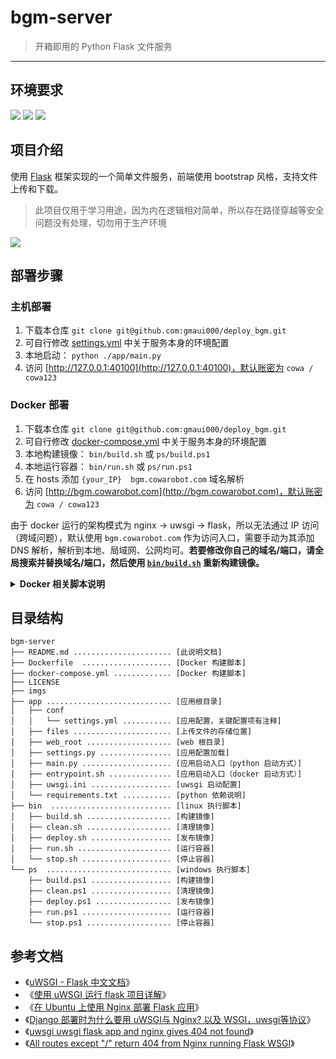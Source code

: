 # bgm-server

> 开箱即用的 Python Flask 文件服务

------

## 环境要求

![](https://img.shields.io/badge/Windows-x64-brightgreen.svg) ![](https://img.shields.io/badge/Linux-x64-brightgreen.svg) ![](https://img.shields.io/badge/Python-3.8-brightgreen.svg)


## 项目介绍

使用 [Flask](https://flask.palletsprojects.com/en/2.0.x/) 框架实现的一个简单文件服务，前端使用 bootstrap 风格，支持文件上传和下载。

> 此项目仅用于学习用途，因为内在逻辑相对简单，所以存在路径穿越等安全问题没有处理，切勿用于生产环境

![](./imgs/01.png)


## 部署步骤

### 主机部署

1. 下载本仓库 `git clone git@github.com:gmaui000/deploy_bgm.git`
2. 可自行修改 [settings.yml](./app/conf/settings.yml) 中关于服务本身的环境配置
3. 本地启动： `python ./app/main.py`
4. 访问 [http://127.0.0.1:40100](http://127.0.0.1:40100)，默认账密为 `cowa / cowa123`


### Docker 部署

1. 下载本仓库 `git clone git@github.com:gmaui000/deploy_bgm.git`
2. 可自行修改 [docker-compose.yml](./docker-compose.yml) 中关于服务本身的环境配置
3. 本地构建镜像： `bin/build.sh` 或 `ps/build.ps1`
4. 本地运行容器： `bin/run.sh` 或 `ps/run.ps1`
5. 在 hosts 添加 `{your_IP}  bgm.cowarobot.com` 域名解析
6. 访问 [http://bgm.cowarobot.com](http://bgm.cowarobot.com)，默认账密为 `cowa / cowa123`

由于 docker 运行的架构模式为 nginx -> uwsgi -> flask，所以无法通过 IP 访问（跨域问题），默认使用 `bgm.cowarobot.com` 作为访问入口，需要手动为其添加 DNS 解析，解析到本地、局域网、公网均可。**若要修改你自己的域名/端口，请全局搜索并替换域名/端口，然后使用 [`bin/build.sh`](./bin/build.sh) 重新构建镜像。**



<details>
<summary><b>Docker 相关脚本说明</b></summary>
<br/>

- [`bin`](./bin) 目录为 linux/mac 的执行脚本
- [`ps`](./ps) 目录为 windows 的执行脚本


1. 构建镜像： `bin/build.sh` 或 `ps/build.ps1`
2. 清理镜像： `bin/clean.sh` 或 `ps/clean.ps1`
3. 发布镜像： `bin/deploy.sh` 或 `ps/deploy.ps1`
4. 运行容器： `bin/run.sh` 或 `ps/run.ps1`
5. 停止容器： `bin/stop.sh` 或 `ps/stop.ps1`

</details>


## 目录结构

```
bgm-server
├── README.md ...................... [此说明文档]
├── Dockerfile  .................... [Docker 构建脚本]
├── docker-compose.yml ............. [Docker 构建脚本]
├── LICENSE
├── imgs
├── app ............................ [应用根目录]
│   ├── conf
│   │   └── settings.yml ........... [应用配置，关键配置项有注释]
│   ├── files ...................... [上传文件的存储位置]
│   ├── web_root ................... [web 根目录]
│   ├── settings.py ................ [应用配置加载]
│   ├── main.py .................... [应用启动入口（python 启动方式）]
│   ├── entrypoint.sh .............. [应用启动入口（docker 启动方式）]
│   ├── uwsgi.ini .................. [uwsgi 启动配置]
│   └── requirements.txt ........... [python 依赖说明]
├── bin  ........................... [linux 执行脚本]
│   ├── build.sh ................... [构建镜像]
│   ├── clean.sh ................... [清理镜像]
│   ├── deploy.sh .................. [发布镜像]
│   ├── run.sh ..................... [运行容器]
│   └── stop.sh .................... [停止容器]
└── ps  ............................ [windows 执行脚本]
    ├── build.ps1 .................. [构建镜像]
    ├── clean.ps1 .................. [清理镜像]
    ├── deploy.ps1 ................. [发布镜像]
    ├── run.ps1 .................... [运行容器]
    └── stop.ps1 ................... [停止容器]
```

## 参考文档

- 《[uWSGI - Flask 中文文档](https://dormousehole.readthedocs.io/en/latest/deploying/uwsgi.html)》
- 《[使用 uWSGI 运行 flask 项目详解](https://cloud.tencent.com/developer/article/1609621)》
- 《[在 Ubuntu 上使用 Nginx 部署 Flask 应用](https://www.oschina.net/translate/serving-flask-with-nginx-on-ubuntu)》
- 《[Django 部署时为什么要用 uWSGI与 Nginx? 以及 WSGI，uwsgi等协议](https://www.cnblogs.com/luodaxia/p/12023492.html)》
- 《[uwsgi uwsgi flask app and nginx gives 404 not found](https://stackoverflow.com/questions/70214790/uwsgi-uwsgi-flask-app-and-nginx-gives-404-not-found)》
- 《[All routes except "/" return 404 from Nginx running Flask WSGI](https://askubuntu.com/questions/1173951/all-routes-except-return-404-from-nginx-running-flask-wsgi)》
